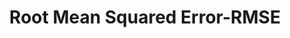 ---
title: "Root Mean Squared Error-RMSE"

categories: ['']

tags: ['Root', 'Mean', 'Squared', 'Error', 'RMSE']

arabic: ['جذر الخطأ التربيعي المتوسط', 'جذر متوسط الخطأ التربيعي']

publishers: ['معجم مصطلحات التعلم الآلي والتعلم العميق وعلم البيانات']

types: "word"

slug: ""
---